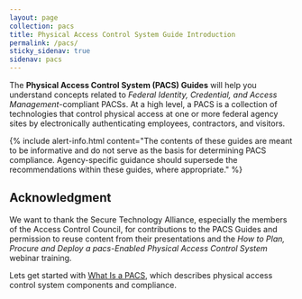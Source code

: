 ```yaml
---
layout: page
collection: pacs
title: Physical Access Control System Guide Introduction
permalink: /pacs/
sticky_sidenav: true
sidenav: pacs
---
```


The **Physical Access Control System (PACS) Guides** will help you understand concepts related to _Federal Identity, Credential, and Access Management_-compliant PACSs.  At a high level, a PACS is a collection of technologies that control physical access at one or more federal agency sites by electronically authenticating employees, contractors, and visitors. 

{% include alert-info.html content="The contents of these guides are meant to be informative and do not serve as the basis for determining PACS compliance. Agency-specific guidance should supersede the recommendations within these guides, where appropriate." %}

## Acknowledgment
We want to thank the Secure Technology Alliance, especially the members of the Access Control Council, for contributions to the PACS Guides and permission to reuse content from their presentations and the *How to Plan, Procure and Deploy a pacs-Enabled Physical Access Control System* webinar training.  

Lets get started with [What Is a PACS](../pacs/what-is-pacs/), which describes physical access control system components and compliance.
